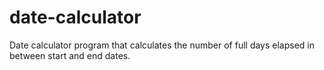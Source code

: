 # date-calculator
Date calculator program that calculates the number of full days elapsed in between start and end dates.
